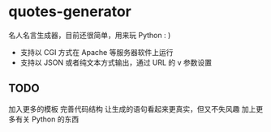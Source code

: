 # quotes-generator
名人名言生成器，目前还很简单，用来玩 Python : )

- 支持以 CGI 方式在 Apache 等服务器软件上运行
- 支持以 JSON 或者纯文本方式输出，通过 URL 的 v 参数设置

## TODO
加入更多的模板
完善代码结构
让生成的语句看起来更真实，但又不失风趣
加上更多有关 Python 的东西
